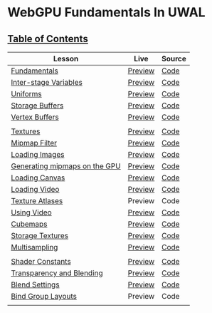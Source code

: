 # WebGPU Fundamentals In UWAL

## [Table of Contents](https://webgpufundamentals.org/)

| Lesson | Live | Source |
| - | - | - |
| [Fundamentals](https://webgpufundamentals.org/webgpu/lessons/webgpu-fundamentals.html) | [Preview](https://ustymukhman.github.io/uwal/dist/lessons/lessons.html#fundamentals) | [Code](./fundamentals/index.js) |
| [Inter-stage Variables](https://webgpufundamentals.org/webgpu/lessons/webgpu-inter-stage-variables.html) | [Preview](https://ustymukhman.github.io/uwal/dist/lessons/lessons.html#inter-stage-variables) | [Code](./inter-stage-variables/index.js) |
| [Uniforms](https://webgpufundamentals.org/webgpu/lessons/webgpu-uniforms.html) | [Preview](https://ustymukhman.github.io/uwal/dist/lessons/lessons.html#uniforms) | [Code](./uniforms/index.js) |
| [Storage Buffers](https://webgpufundamentals.org/webgpu/lessons/webgpu-storage-buffers.html) | [Preview](https://ustymukhman.github.io/uwal/dist/lessons/lessons.html#storage-buffers) | [Code](./storage-buffers/index.js) |
| [Vertex Buffers](https://webgpufundamentals.org/webgpu/lessons/webgpu-vertex-buffers.html) | [Preview](https://ustymukhman.github.io/uwal/dist/lessons/lessons.html#vertex-buffers) | [Code](./vertex-buffers/index.js) |
|   |   |   |
| [Textures](https://webgpufundamentals.org/webgpu/lessons/webgpu-textures.html) | [Preview](https://ustymukhman.github.io/uwal/dist/lessons/lessons.html#textures) | [Code](./textures/index.js) |
| [Mipmap Filter](https://webgpufundamentals.org/webgpu/lessons/webgpu-textures.html#mipmapfilter) | [Preview](https://ustymukhman.github.io/uwal/dist/lessons/lessons.html#mipmap-filter) | [Code](./mipmap-filter/index.js) |
| [Loading Images](https://webgpufundamentals.org/webgpu/lessons/webgpu-importing-textures.html) | [Preview](https://ustymukhman.github.io/uwal/dist/lessons/lessons.html#loading-images) | [Code](./loading-images/index.js) |
| [Generating mipmaps on the GPU](https://webgpufundamentals.org/webgpu/lessons/webgpu-importing-textures.html#generating-mips-on-the-gpu) | [Preview](https://ustymukhman.github.io/uwal/dist/lessons/lessons.html#gpu-mipmaps) | [Code](./gpu-mipmaps/index.js) |
| [Loading Canvas](https://webgpufundamentals.org/webgpu/lessons/webgpu-importing-textures.html#loading-canvas) | [Preview](https://ustymukhman.github.io/uwal/dist/lessons/lessons.html#loading-canvas) | [Code](./loading-canvas/index.js) |
| [Loading Video](https://webgpufundamentals.org/webgpu/lessons/webgpu-importing-textures.html#loading-video) | [Preview](https://ustymukhman.github.io/uwal/dist/lessons/lessons.html#loading-video) | [Code](./loading-video/index.js) |
| [Texture Atlases](https://webgpufundamentals.org/webgpu/lessons/webgpu-importing-textures.html#texture-atlases) | Preview | Code |
| [Using Video](https://webgpufundamentals.org/webgpu/lessons/webgpu-textures-external-video.html) | [Preview](https://ustymukhman.github.io/uwal/dist/lessons/lessons.html#using-video) | [Code](./using-video/index.js) |
| [Cubemaps](https://webgpufundamentals.org/webgpu/lessons/webgpu-cube-maps.html) | [Preview](https://ustymukhman.github.io/uwal/dist/lessons/lessons.html#cubemaps) | [Code](./cubemaps/index.js) |
| [Storage Textures](https://webgpufundamentals.org/webgpu/lessons/webgpu-storage-textures.html) | [Preview](https://ustymukhman.github.io/uwal/dist/lessons/lessons.html#storage-textures) | [Code](./storage-textures/index.js) |
| [Multisampling](https://webgpufundamentals.org/webgpu/lessons/webgpu-multisampling.html) | [Preview](https://ustymukhman.github.io/uwal/dist/lessons/lessons.html#multisampling) | [Code](./multisampling/index.js) |
|   |   |   |
| [Shader Constants](https://webgpufundamentals.org/webgpu/lessons/webgpu-constants.html) | [Preview](https://ustymukhman.github.io/uwal/dist/lessons/lessons.html#shader-constants) | [Code](./shader-constants/index.js) |
| [Transparency and Blending](https://webgpufundamentals.org/webgpu/lessons/webgpu-transparency.html) | [Preview](https://ustymukhman.github.io/uwal/dist/lessons/lessons.html#transparency) | [Code](./transparency/index.js) |
| [Blend Settings](https://webgpufundamentals.org/webgpu/lessons/webgpu-transparency.html#blend-settings) | [Preview](https://ustymukhman.github.io/uwal/dist/lessons/lessons.html#blend-settings) | [Code](./blend-settings/index.js) |
| [Bind Group Layouts](https://webgpufundamentals.org/webgpu/lessons/webgpu-bind-group-layouts.html) | Preview | Code |
|   |   |   |
